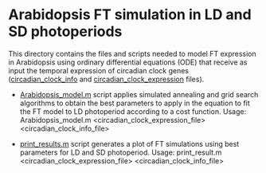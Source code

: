 # Arabidopsis FT simulation in LD and SD photoperiods
This directory contains the files and scripts needed to model FT expression in Arabidopsis using ordinary differential equations (ODE) that receive as input the temporal expression of circadian clock genes ([circadian_clock_info](data/Circadian_clock.csv) and [circadian_clock_expression](data/circadian_clock_fit.tsv) files). 


* [Arabidopsis_model.m](Arabidopsis_model.m) script applies simulated annealing and grid search algorithms to obtain the best parameters to apply in the equation to fit the FT model to LD photoperiod according to a cost function. Usage: Arabidopsis_model.m <circadian_clock_expression_file> <circadian_clock_info_file>

* [print_results.m](print_results.m) script generates a plot of FT simulations using best parameters for LD and SD photoperiod. Usage: print_result.m <circadian_clock_expression_file> <circadian_clock_info_file>
   
